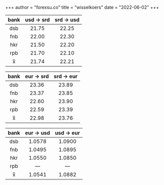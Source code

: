 +++
author = "forexsu.co"
title = "wisselkoers"
date = "2022-06-02"
+++

bank|usd → srd|srd → usd
:-----:|:-----:|:-----:
dsb  |21.75|22.25
fnb  |22.00|22.30
hkr  |21.50|22.20
rpb  |21.70|22.10
x̅|21.74|22.21

bank|eur → srd|srd → eur
:-----:|:-----:|:-----:
dsb  |23.36|23.89
fnb  |23.37|23.85
hkr  |22.60|23.90
rpb  |22.59|23.39
x̅|22.98|23.76

bank|eur → usd|usd → eur
:-----:|:-----:|:-----:
dsb  |1.0578|1.0900
fnb  |1.0495|1.0895
hkr  |1.0550|1.0850
rpb  |—|—
x̅|1.0541|1.0882
